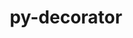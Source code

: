 ---
title: "py-decorator"
layout: cache
categories: [package, develop-2023-10-01]
meta: {"versions": ["5.1.1"], "compilers": ["gcc@=11.1.0", "gcc@=11.3.0"], "oss": ["ubuntu20.04", "ubuntu22.04"], "platforms": ["linux"], "targets": ["ppc64le", "x86_64_v3"], "stacks": ["data-vis-sdk", "e4s", "e4s-power", "ml-linux-x86_64-cpu", "ml-linux-x86_64-cuda", "ml-linux-x86_64-rocm", "root"], "num_specs": 7, "num_specs_by_stack": {"e4s": 2, "root": 7, "e4s-power": 2, "data-vis-sdk": 2, "ml-linux-x86_64-rocm": 1, "ml-linux-x86_64-cpu": 1, "ml-linux-x86_64-cuda": 1}}
spec_details: [{"hash": "hqnmoz6xbt2cdnjwgoi66qes4lxajbq4", "compiler": "gcc@=11.1.0", "versions": ["5.1.1"], "os": "ubuntu20.04", "platform": "linux", "target": "x86_64_v3", "variants": ["build_system=python_pip"], "stacks": ["e4s", "root"], "size": "-", "tarball": "https://binaries.spack.io/develop-2023-10-01/build_cache/linux-ubuntu20.04-x86_64_v3/gcc-11.1.0/py-decorator-5.1.1/linux-ubuntu20.04-x86_64_v3-gcc-11.1.0-py-decorator-5.1.1-hqnmoz6xbt2cdnjwgoi66qes4lxajbq4.spack"}, {"hash": "6yhvf6mcslkftdqttvf2btlau2rhv44y", "compiler": "gcc@=11.1.0", "versions": ["5.1.1"], "os": "ubuntu20.04", "platform": "linux", "target": "ppc64le", "variants": ["build_system=python_pip"], "stacks": ["e4s-power", "root"], "size": "-", "tarball": "https://binaries.spack.io/develop-2023-10-01/build_cache/linux-ubuntu20.04-ppc64le/gcc-11.1.0/py-decorator-5.1.1/linux-ubuntu20.04-ppc64le-gcc-11.1.0-py-decorator-5.1.1-6yhvf6mcslkftdqttvf2btlau2rhv44y.spack"}, {"hash": "4huhmne53jf2ux3budqc4kigkuyj25ay", "compiler": "gcc@=11.1.0", "versions": ["5.1.1"], "os": "ubuntu20.04", "platform": "linux", "target": "ppc64le", "variants": ["build_system=python_pip"], "stacks": ["e4s-power", "root"], "size": "-", "tarball": "https://binaries.spack.io/develop-2023-10-01/build_cache/linux-ubuntu20.04-ppc64le/gcc-11.1.0/py-decorator-5.1.1/linux-ubuntu20.04-ppc64le-gcc-11.1.0-py-decorator-5.1.1-4huhmne53jf2ux3budqc4kigkuyj25ay.spack"}, {"hash": "gw6f553xum6fhi3tfm7b5wwxlf7fvnuz", "compiler": "gcc@=11.1.0", "versions": ["5.1.1"], "os": "ubuntu20.04", "platform": "linux", "target": "x86_64_v3", "variants": ["build_system=python_pip"], "stacks": ["root", "data-vis-sdk"], "size": "-", "tarball": "https://binaries.spack.io/develop-2023-10-01/build_cache/linux-ubuntu20.04-x86_64_v3/gcc-11.1.0/py-decorator-5.1.1/linux-ubuntu20.04-x86_64_v3-gcc-11.1.0-py-decorator-5.1.1-gw6f553xum6fhi3tfm7b5wwxlf7fvnuz.spack"}, {"hash": "ho7yjoktmq3xsyjxif7knblsnzngoqjb", "compiler": "gcc@=11.1.0", "versions": ["5.1.1"], "os": "ubuntu20.04", "platform": "linux", "target": "x86_64_v3", "variants": ["build_system=python_pip"], "stacks": ["root", "data-vis-sdk"], "size": "-", "tarball": "https://binaries.spack.io/develop-2023-10-01/build_cache/linux-ubuntu20.04-x86_64_v3/gcc-11.1.0/py-decorator-5.1.1/linux-ubuntu20.04-x86_64_v3-gcc-11.1.0-py-decorator-5.1.1-ho7yjoktmq3xsyjxif7knblsnzngoqjb.spack"}, {"hash": "egvwsnbu2ienq4uzi2r6qtywxvm4y4x7", "compiler": "gcc@=11.1.0", "versions": ["5.1.1"], "os": "ubuntu20.04", "platform": "linux", "target": "x86_64_v3", "variants": ["build_system=python_pip"], "stacks": ["e4s", "root"], "size": "-", "tarball": "https://binaries.spack.io/develop-2023-10-01/build_cache/linux-ubuntu20.04-x86_64_v3/gcc-11.1.0/py-decorator-5.1.1/linux-ubuntu20.04-x86_64_v3-gcc-11.1.0-py-decorator-5.1.1-egvwsnbu2ienq4uzi2r6qtywxvm4y4x7.spack"}, {"hash": "haztslbotmu3ilvxjw57rys32ba73wne", "compiler": "gcc@=11.3.0", "versions": ["5.1.1"], "os": "ubuntu22.04", "platform": "linux", "target": "x86_64_v3", "variants": ["build_system=python_pip"], "stacks": ["ml-linux-x86_64-rocm", "ml-linux-x86_64-cpu", "root", "ml-linux-x86_64-cuda"], "size": "-", "tarball": "https://binaries.spack.io/develop-2023-10-01/build_cache/linux-ubuntu22.04-x86_64_v3/gcc-11.3.0/py-decorator-5.1.1/linux-ubuntu22.04-x86_64_v3-gcc-11.3.0-py-decorator-5.1.1-haztslbotmu3ilvxjw57rys32ba73wne.spack"}]
---